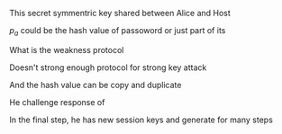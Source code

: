 

This secret symmentric key shared between Alice and Host

$p_a$ could be the hash value of passoword or just part of its

What is the weakness protocol

Doesn't strong enough protocol for strong key attack

And the hash value can be copy and duplicate

He challenge response of 

In the final step, he has new session keys and generate for many steps

